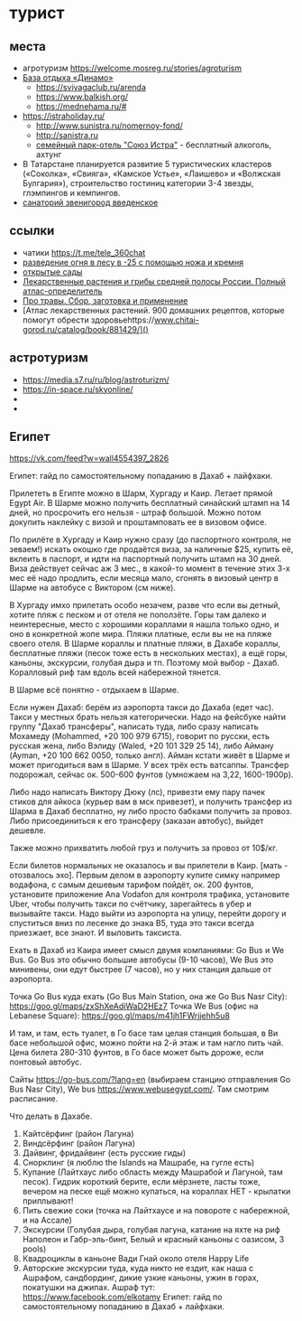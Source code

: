 # турист

## места

 * агротуризм https://welcome.mosreg.ru/stories/agroturism
 * [База отдыха «Динамо»](https://turbaza.ru/respublika-tatarstan/id617/)
	* https://sviyagaclub.ru/arenda
	* https://www.balkish.org/
	* https://mednehama.ru/#
 * https://istraholiday.ru/
 	* http://www.sunistra.ru/nomernoy-fond/
	* http://sanistra.ru
	* [семейный парк-отель "Союз Истра"](https://soyuz-gazprom.ru/karta-otelya/) - бесплатный алкоголь, ахтунг
 * В Татарстане планируется развитие 5 туристических кластеров («Соколка», «Свияга», «Камское Устье», «Лаишево» и «Волжская Булгария»), строительство гостиниц категории 3-4 звезды, глэмпингов и кемпингов.
 * [санаторий звенигород введенское](https://vvedenskoe.gupmc.ru/)

## ссылки

 * чатики https://t.me/tele_360chat
 * [разведение огня в лесу в -25 с помощью ножа и кремня](https://youtu.be/MAUqMXdnrcA?t=2293)
 * [открытые сады](https://opengardens.ru/gardens/shveycariya-v-podmoskove-sad-semi-kuznecovyh)
 * [Лекарственные растения и грибы средней полосы России. Полный атлас-определитель](https://www.chitai-gorod.ru/catalog/book/564245/)
 * [Про травы. Сбор, заготовка и применение](https://www.chitai-gorod.ru/catalog/book/1188948/)
 * [Атлас лекарственных растений. 900 домашних рецептов, которые помогут обрести здоровьеhttps://www.chitai-gorod.ru/catalog/book/881429/]()

## астротуризм

 * https://media.s7.ru/ru/blog/astroturizm/
 * https://in-space.ru/skyonline/
 *
 *

## Египет

https://vk.com/feed?w=wall4554397_2826

Египет: гайд по самостоятельному попаданию в Дахаб + лайфхаки.

Прилететь в Египте можно в Шарм, Хургаду и Каир. Летает прямой Egypt Air.
В Шарме можно получить бесплатный синайский штамп на 14 дней, но просрочить его нельзя - штраф большой. Можно потом докупить наклейку с визой и проштамповать ее в визовом офисе.

По прилёте в Хургаду и Каир нужно сразу (до паспортного контроля, не зеваем!) искать окошко где продаётся виза, за наличные $25, купить её, вклеить в паспорт, и идти на паспортный получить штамп на 30 дней. Виза действует сейчас аж 3 мес., в какой-то момент в течение этих 3-х мес её надо продлить, если месяца мало, сгонять в визовый центр в Шарме на автобусе с Виктором (см ниже).

В Хургаду имхо прилетать особо незачем, разве что если вы детный, хотите пляж с песком и от отеля не поползёте. Горы там далеко и неинтересные, место с хорошими кораллами я нашла только одно, и оно в конкретной жопе мира. Пляжи платные, если вы не на пляже своего отеля. В Шарме кораллы и платные пляжи, в Дахабе кораллы, бесплатные пляжи (песок тоже есть в нескольких местах), а ещё горы, каньоны, экскурсии, голубая дыра и тп. Поэтому мой выбор - Дахаб. Коралловый риф там вдоль всей набережной тянется.

В Шарме всё понятно - отдыхаем в Шарме.

Если нужен Дахаб: берём из аэропорта такси до Дахаба (едет час). Такси у местных брать нельзя категорически. Надо на фейсбуке найти группу "Дахаб трансферы", написать туда, либо сразу написать Мохамеду (Mohammed, +20 100 979 6715), говорит по русски, есть русская жена, либо Вэлиду (Waled, +20 101 329 25 14), либо Айману (Ayman, +20 100 662 0050, только англ).
Айман кстати живёт в Шарме и может пригодиться вам в Шарме. У всех трёх есть ватсаппы. Трансфер подорожал, сейчас ок. 500-600 фунтов (умножаем на 3,22, 1600-1900р).

Либо надо написать Виктору Дюку (лс), привезти ему пару пачек стиков для айкоса (курьер вам в мск привезет), и получить трансфер из Шарма в Дахаб бесплатно, ну либо просто бабками получить за провоз. Либо присоединиться к его трансферу (заказан автобус), выйдет дешевле.

Также можно прихватить любой груз и получить за провоз от 10$/кг.

Если билетов нормальных не оказалось и вы прилетели в Каир. [мать - отозвалось эхо]. Первым делом в аэропорту купите симку например водафона, с самым дешевым тарифом пойдёт, ок. 200 фунтов, установите приложение Ana Vodafon для контроля трафика, установите Uber, чтобы получить такси по счётчику, зарегайтесь в убер и вызывайте такси. Надо выйти из аэропорта на улицу, перейти дорогу и спуститься вниз по лесенке до знака B5, туда это такси всегда приезжает, все знают. И выловить таксиста.

Ехать в Дахаб из Каира имеет смысл двумя компаниями: Go Bus и We Bus. Go Bus это обычно большие автобусы (9-10 часов), We Bus это минивены, они едут быстрее (7 часов), но у них станция дальше от аэропорта.

Точка Go Bus куда ехать (Go Bus Main Station, она же Go Bus Nasr City):
https://goo.gl/maps/zxShXeAdiWaD2HEz7
Точка We Bus (офис на Lebanese Square):
https://goo.gl/maps/m41jh1FWrjjehh5u8

И там, и там, есть туалет, в Го басе там целая станция большая, в Ви басе небольшой офис, можно пойти на 2-й этаж и там нагло пить чай. Цена билета 280-310 фунтов, в Го басе может быть дороже, если понтовый автобус.

Сайты https://go-bus.com/?lang=en (выбираем станцию отправления Go Bus Nasr City), We bus https://www.webusegypt.com/. Там смотрим расписание.

Что делать в Дахабе.
1. Кайтсёрфинг (район Лагуна)
2. Виндсёрфинг (район Лагуна)
3. Дайвинг, фридайвинг (есть русские гиды)
4. Снорклинг (я люблю the Islands на Машрабе, на гугле есть)
5. Купание (Лайтхаус либо область между Машрабой и Лагуной, там песок). Гидрик короткий берите, если мёрзнете, ласты тоже, вечером на песке ещё можно купаться, на кораллах НЕТ - крылатки приплывают!
6. Пить свежие соки (точка на Лайтхаусе и на повороте с набережной, и на Ассале)
7. Экскурсии (Голубая дыра, голубая лагуна, катание на яхте на риф Наполеон и Габр-эль-бинт, Белый и красный каньоны с оазисом, 3 pools)
8. Квадроциклы в каньоне Вади Гнай около отеля Happy Life
9. Авторские экскурсии туда, куда никто не ездит, как наша с Ашрафом, сандбординг, дикие узкие каньоны, ужин в горах, покатушки на джипах. Ашраф тут: https://www.facebook.com/elkotamy
Египет: гайд по самостоятельному попаданию в Дахаб + лайфхаки.

